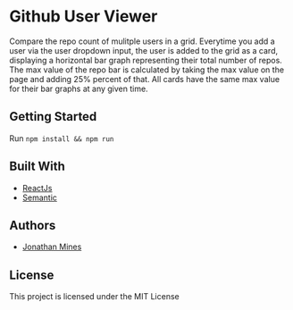 Github User Viewer
===============
Compare the repo count of mulitple users in a grid. Everytime you add a user via the user dropdown input, the user is added to the grid as a card, displaying a horizontal bar graph representing their total number of repos. The max value of the repo bar is calculated by taking the max value on the page and adding 25% percent of that. All cards have the same max value for their bar graphs at any given time.

## Getting Started

Run `npm install && npm run`

## Built With
* [ReactJs](https://reactjs.org/)
* [Semantic](https://react.semantic-ui.com/)

## Authors
* [Jonathan Mines](https://github.com/MinesJA)

## License
This project is licensed under the MIT License
